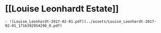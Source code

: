 # [[Louise Leonhardt Estate]]
	- ![Louise_Leonhardt-2017-02-01.pdf](../assets/Louise_Leonhardt-2017-02-01_1716392954290_0.pdf)